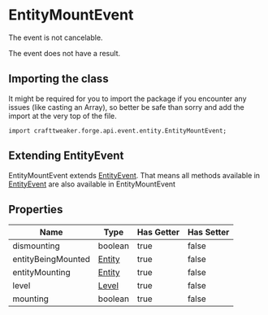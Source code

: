 # EntityMountEvent

The event is not cancelable.

The event does not have a result.

## Importing the class

It might be required for you to import the package if you encounter any issues (like casting an Array), so better be safe than sorry and add the import at the very top of the file.
```zenscript
import crafttweaker.forge.api.event.entity.EntityMountEvent;
```


## Extending EntityEvent

EntityMountEvent extends [EntityEvent](/forge/api/event/entity/EntityEvent). That means all methods available in [EntityEvent](/forge/api/event/entity/EntityEvent) are also available in EntityMountEvent

## Properties

|        Name        |                 Type                 | Has Getter | Has Setter |
|--------------------|--------------------------------------|------------|------------|
| dismounting        | boolean                              | true       | false      |
| entityBeingMounted | [Entity](/vanilla/api/entity/Entity) | true       | false      |
| entityMounting     | [Entity](/vanilla/api/entity/Entity) | true       | false      |
| level              | [Level](/vanilla/api/world/Level)    | true       | false      |
| mounting           | boolean                              | true       | false      |

